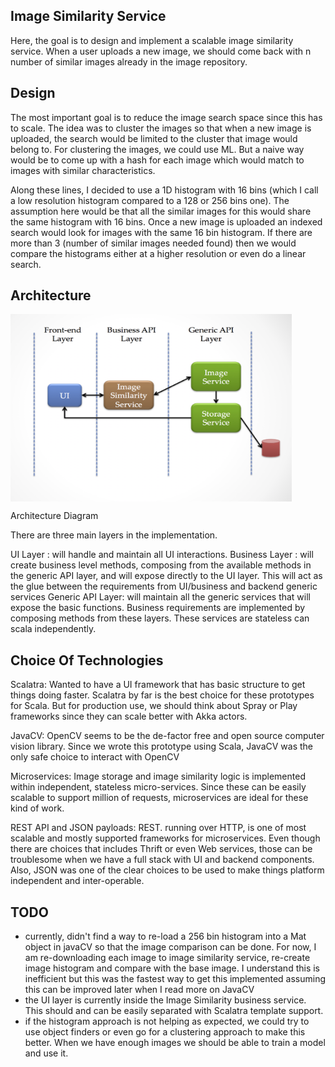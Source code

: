 ## Image Similarity Service

Here, the goal is to design and implement a scalable image similarity service. When a user uploads a new image, we should come back with n number of similar 
images already in the image repository. 

## Design

The most important goal is to reduce the image search space since this has to scale. The idea was to cluster the images so that when a new image is uploaded, the
search would be limited to the cluster that image would belong to. For clustering the images, we could use ML. But a naive way would be to come up with a hash for
each image which would match to images with similar characteristics. 

Along these lines, I decided to use a 1D histogram with 16 bins (which I call a low resolution histogram compared to a 128 or 256 bins one). The assumption here
would be that all the similar images for this would share the same histogram with 16 bins. Once a new image is uploaded an indexed search would look for images
with the same 16 bin histogram. If there are more than 3 (number of similar images needed found) then we would compare the histograms either at a higher resolution or
even do a linear search. 

## Architecture
<img src="images/arch.png" width="450" height="300" align="center">

Architecture Diagram

There are three main layers in the implementation.

UI Layer         : will handle and maintain all UI interactions. 
Business Layer   : will create business level methods, composing from the available methods in the generic API layer, and will expose directly to the UI layer. This
                   will act as the glue between the requirements from UI/business and backend generic services
Generic API Layer: will maintain all the generic services that will expose the basic functions. Business requirements are implemented by composing methods from these
                   layers. These services are stateless can scala independently. 

## Choice Of Technologies

Scalatra: Wanted to have a UI framework that has basic structure to get things doing faster. Scalatra by far is the best choice for these prototypes for Scala. But
for production use, we should think about Spray or Play frameworks since they can scale better with Akka actors. 

JavaCV: OpenCV seems to be the de-factor free and open source computer vision library. Since we wrote this prototype using Scala, JavaCV was the only safe choice 
to interact with OpenCV

Microservices: Image storage and image similarity logic is implemented within independent, stateless micro-services. Since these can be easily scalable to support
million of requests, microservices are ideal for these kind of work. 

REST API and JSON payloads: REST. running over HTTP, is one of most scalable and mostly supported frameworks for microservices. Even though there are choices that
includes Thrift or even Web services, those can be troublesome when we have a full stack with UI and backend components. Also, JSON was one of the clear choices 
to be used to make things platform independent and inter-operable. 

## TODO
- currently, didn't find a way to re-load a 256 bin histogram into a Mat object in javaCV so that the image comparison can be done. For now, I am re-downloading
each image to image similarity service, re-create image histogram and compare with the base image. I understand this is inefficient but this was the fastest way
to get this implemented assuming this can be improved later when I read more on JavaCV
- the UI layer is currently inside the Image Similarity business service. This should and can be easily separated with Scalatra template support.
- if the histogram approach is not helping as expected, we could try to use object finders or even go for a clustering approach to make this better. When we have
enough images we should be able to train a model and use it. 
